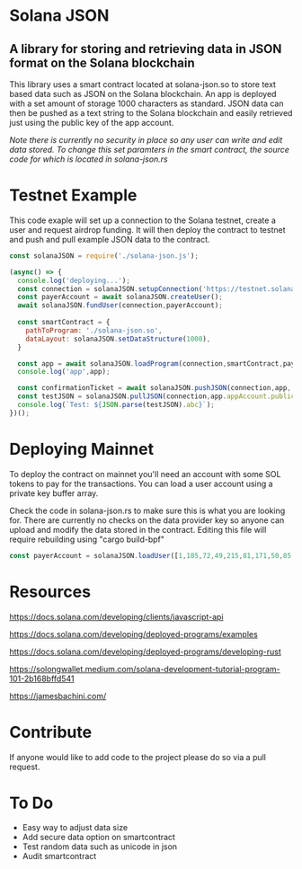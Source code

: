 # Solana JSON

## A library for storing and retrieving data in JSON format on the Solana blockchain

This library uses a smart contract located at solana-json.so to store text based data such as JSON on the Solana blockchain. An app is deployed with a set amount of storage 1000 characters as standard. JSON data can then be pushed as a text string to the Solana blockchain and easily retrieved just using the public key of the app account.

*Note there is currently no security in place so any user can write and edit data stored. To change this set paramters in the smart contract, the source code for which is located in solana-json.rs*

# Testnet Example
This code exaple will set up a connection to the Solana testnet, create a user and request airdrop funding. It will then deploy the contract to testnet and push and pull example JSON data to the contract.
```javascript
const solanaJSON = require('./solana-json.js');

(async() => {
  console.log('deploying...');
  const connection = solanaJSON.setupConnection('https://testnet.solana.com');
  const payerAccount = await solanaJSON.createUser();
  await solanaJSON.fundUser(connection,payerAccount);
  
  const smartContract = {
    pathToProgram: './solana-json.so',
    dataLayout: solanaJSON.setDataStructure(1000),
  }

  const app = await solanaJSON.loadProgram(connection,smartContract,payerAccount);
  console.log('app',app);

  const confirmationTicket = await solanaJSON.pushJSON(connection,app,'{"abc":123}');
  const testJSON = solanaJSON.pullJSON(connection,app.appAccount.publicKey);
  console.log(`Test: ${JSON.parse(testJSON).abc}`);
})();
```

# Deploying Mainnet

To deploy the contract on mainnet you'll need an account with some SOL tokens to pay for the transactions. You can load a user account using a private key buffer array.

Check the code in solana-json.rs to make sure this is what you are looking for. There are currently no checks on the data provider key so anyone can upload and modify the data stored in the contract. Editing this file will require rebuilding using "cargo build-bpf"
```javascript
const payerAccount = solanaJSON.loadUser([1,185,72,49,215,81,171,50,85,54,122,53,24,248,3,221,42,85,82,43,128,80,215,127,68,99,172,141,116,237,232,85,185,31,141,73,173,222,173,174,4,212,0,104,157,80,63,147,21,81,140,201,113,76,156,161,154,92,70,67,163,52,219,72]);
```

# Resources
https://docs.solana.com/developing/clients/javascript-api

https://docs.solana.com/developing/deployed-programs/examples

https://docs.solana.com/developing/deployed-programs/developing-rust

https://solongwallet.medium.com/solana-development-tutorial-program-101-2b168bffd541

https://jamesbachini.com/


# Contribute
If anyone would like to add code to the project please do so via a pull request.

# To Do
- Easy way to adjust data size
- Add secure data option on smartcontract
- Test random data such as unicode in json
- Audit smartcontract